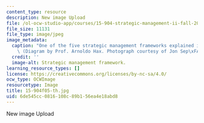 ```yaml
---
content_type: resource
description: New image Upload
file: /ol-ocw-studio-app/courses/15-904-strategic-management-ii-fall-2005/6de545cc0816108c89b156ea4e18abd8_15-904f05-th.jpg
file_size: 11131
file_type: image/jpeg
image_metadata:
  caption: "One of the five strategic management frameworks explained in Lecture 1.\
    \ (Diagram by Prof. Arnoldo Hax. Photograph courtesy of Jon Sep\xFAlveda, stock.xchng.)"
  credit: ''
  image-alt: Strategic management framework.
learning_resource_types: []
license: https://creativecommons.org/licenses/by-nc-sa/4.0/
ocw_type: OCWImage
resourcetype: Image
title: 15-904f05-th.jpg
uid: 6de545cc-0816-108c-89b1-56ea4e18abd8
---
```

New image Upload